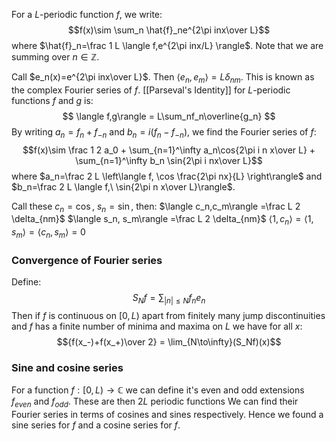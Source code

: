For a $L$-periodic function $f$, we write:
$$f(x)\sim \sum_n \hat{f}_ne^{2\pi inx\over L}$$
where $\hat{f}_n=\frac 1 L \langle f,e^{2\pi inx/L} \rangle$. 
Note that we are summing over $n\in\mathbb Z$.

Call $e_n(x)=e^{2\pi inx\over L}$. 
Then $\langle e_{n},e_{m} \rangle=L\delta_{nm}$.
This is known as the complex Fourier series of $f$.
[[Parseval's Identity]] for $L$-periodic functions $f$ and $g$ is:
$$
\langle f,g\rangle = L\sum_nf_n\overline{g_n}
$$
By writing $a_n=f_n+f_{-n}$ and $b_n=i(f_n-f_{-n})$, 
we find the Fourier series of $f$:
$$f(x)\sim \frac 1 2 a_0 + \sum_{n=1}^\infty a_n\cos{2\pi i n x\over L} + \sum_{n=1}^\infty b_n \sin{2\pi i nx\over L}$$
where $a_n=\frac 2 L \left\langle  f, \cos \frac{2\pi nx}{L}  \right\rangle$ and $b_n=\frac 2 L \langle f,\ \sin{2\pi n x\over L}\rangle$.

Call these $c_n=\cos$, $s_n=\sin$, then:
$\langle c_n,c_m\rangle =\frac L 2 \delta_{nm}$
$\langle s_n, s_m\rangle =\frac L 2 \delta_{nm}$
$\langle 1,c_n\rangle = \langle 1,s_m\rangle = \langle c_n, s_m\rangle = 0$

### Convergence of Fourier series
Define:
$$S_Nf=\sum_{|n|\leq N}f_n e_n$$
Then if $f$ is continuous on $[0,L)$ 
apart from finitely many jump discontinuities 
and $f$ has a finite number of minima and maxima on $L$ 
we have for all $x$:
$${f(x_-)+f(x_+)\over 2} = \lim_{N\to\infty}(S_Nf)(x)$$
### Sine and cosine series
For a function $f:[0,L)\to \mathbb C$ 
we can define it's even and odd extensions $f_{even}$ and $f_{odd}$. 
These are then $2L$ periodic functions
We can find their Fourier series in terms of cosines and sines respectively. 
Hence we found a sine series for $f$ and a cosine series for $f$.
